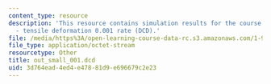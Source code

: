 ```yaml
---
content_type: resource
description: 'This resource contains simulation results for the course projects: NAMD
  - tensile deformation 0.001 rate (DCD).'
file: /media/https%3A/open-learning-course-data-rc.s3.amazonaws.com/1-978-from-nano-to-macro-introduction-to-atomistic-modeling-techniques-january-iap-2007/3d764ead4ed4e47881d9e696679c2e23_out_small_001.dcd
file_type: application/octet-stream
resourcetype: Other
title: out_small_001.dcd
uid: 3d764ead-4ed4-e478-81d9-e696679c2e23
---
```

